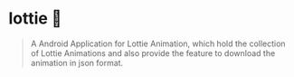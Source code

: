 # lottie 🐤
> A Android Application for Lottie Animation, which hold the collection of Lottie Animations and also provide the feature to download the animation in json format.
